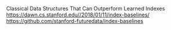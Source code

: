 Classical Data Structures That Can Outperform Learned Indexes
https://dawn.cs.stanford.edu//2018/01/11/index-baselines/
https://github.com/stanford-futuredata/index-baselines
